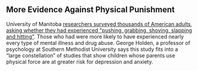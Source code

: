 
## More Evidence Against Physical Punishment

University of Manitoba [researchers surveyed thousands of American adults, asking whether they had experienced "pushing, grabbing, shoving, slapping and hitting"](http://healthland.time.com/2012/07/02/physical-punishment-increases-your-kids-risk-of-mental-illness/#ixzz2ZW4oeAHq). Those who had were more likely to have experienced nearly every type of mental illness and drug abuse. George Holden, a professor of psychology at Southern Methodist University says this study fits into a “large constellation” of studies that show children whose parents use physical force are at greater risk for depression and anxiety.


